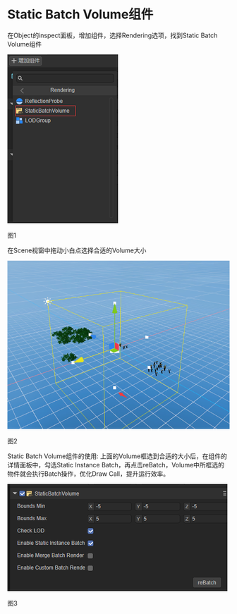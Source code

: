 # Static Batch Volume组件

在Object的inspect面板，增加组件，选择Rendering选项，找到Static Batch Volume组件

 ![image-20221226103902624](img/image-20221226103902624.png)

图1

在Scene视窗中拖动小白点选择合适的Volume大小

 ![image-20221226104054399](img/image-20221226104054399.png)

图2

Static Batch Volume组件的使用: 上面的Volume框选到合适的大小后，在组件的详情面板中，勾选Static Instance Batch，再点击reBatch，Volume中所框选的物件就会执行Batch操作，优化Draw Call，提升运行效率。

 ![image-20221226104233853](img/image-20221226104233853.png)

图3




